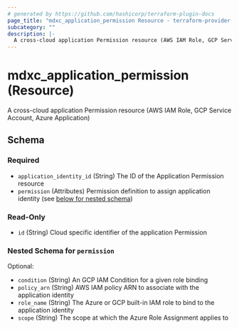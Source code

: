 ```yaml
---
# generated by https://github.com/hashicorp/terraform-plugin-docs
page_title: "mdxc_application_permission Resource - terraform-provider-mdxc"
subcategory: ""
description: |-
  A cross-cloud application Permission resource (AWS IAM Role, GCP Service Account, Azure Application)
---
```


# mdxc_application_permission (Resource)

A cross-cloud application Permission resource (AWS IAM Role, GCP Service Account, Azure Application)



<!-- schema generated by tfplugindocs -->
## Schema

### Required

- `application_identity_id` (String) The ID of the Application Permission resource
- `permission` (Attributes) Permission definition to assign application identity (see [below for nested schema](#nestedatt--permission))

### Read-Only

- `id` (String) Cloud specific identifier of the application Permission

<a id="nestedatt--permission"></a>
### Nested Schema for `permission`

Optional:

- `condition` (String) An GCP IAM Condition for a given role binding
- `policy_arn` (String) AWS IAM policy ARN to associate with the application identity
- `role_name` (String) The Azure or GCP built-in IAM role to bind to the application identity
- `scope` (String) The scope at which the Azure Role Assignment applies to


